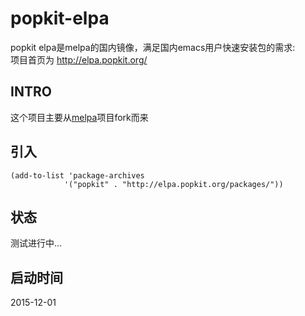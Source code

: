 # popkit-elpa
popkit elpa是melpa的国内镜像，满足国内emacs用户快速安装包的需求:  
项目首页为 http://elpa.popkit.org/

## INTRO
这个项目主要从[melpa](https://github.com/aborn/melpa)项目fork而来
## 引入
```elisp
(add-to-list 'package-archives
            '("popkit" . "http://elpa.popkit.org/packages/"))
```

## 状态
测试进行中...

## 启动时间 
2015-12-01
